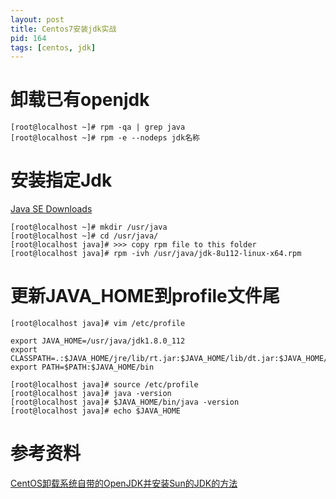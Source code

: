 ```yaml
---
layout: post
title: Centos7安装jdk实战
pid: 164
tags: [centos, jdk]
---
```

# 卸载已有openjdk

    [root@localhost ~]# rpm -qa | grep java
    [root@localhost ~]# rpm -e --nodeps jdk名称

# 安装指定Jdk

[Java SE Downloads](http://www.oracle.com/technetwork/java/javase/downloads/index.html)


    [root@localhost ~]# mkdir /usr/java
    [root@localhost ~]# cd /usr/java/
    [root@localhost java]# >>> copy rpm file to this folder
    [root@localhost java]# rpm -ivh /usr/java/jdk-8u112-linux-x64.rpm 


# 更新JAVA_HOME到profile文件尾


    [root@localhost java]# vim /etc/profile

    export JAVA_HOME=/usr/java/jdk1.8.0_112
    export CLASSPATH=.:$JAVA_HOME/jre/lib/rt.jar:$JAVA_HOME/lib/dt.jar:$JAVA_HOME/lib/tools.jar
    export PATH=$PATH:$JAVA_HOME/bin

    [root@localhost java]# source /etc/profile
    [root@localhost java]# java -version
    [root@localhost java]# $JAVA_HOME/bin/java -version
    [root@localhost java]# echo $JAVA_HOME






# 参考资料

[CentOS卸载系统自带的OpenJDK并安装Sun的JDK的方法](https://my.oschina.net/dongqianlin/blog/100505)

